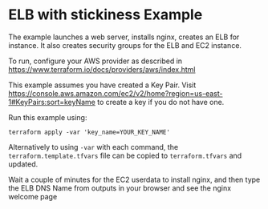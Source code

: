 # ELB with stickiness Example

The example launches a web server, installs nginx, creates an ELB for instance. It also creates security groups for the ELB and EC2 instance. 

To run, configure your AWS provider as described in https://www.terraform.io/docs/providers/aws/index.html

This example assumes you have created a Key Pair. Visit
https://console.aws.amazon.com/ec2/v2/home?region=us-east-1#KeyPairs:sort=keyName
to create a key if you do not have one. 

Run this example using:

    terraform apply -var 'key_name=YOUR_KEY_NAME'

Alternatively to using `-var` with each command, the `terraform.template.tfvars` file can be copied to `terraform.tfvars` and updated.

Wait a couple of minutes for the EC2 userdata to install nginx, and then type the ELB DNS Name from outputs in your browser and see the nginx welcome page
